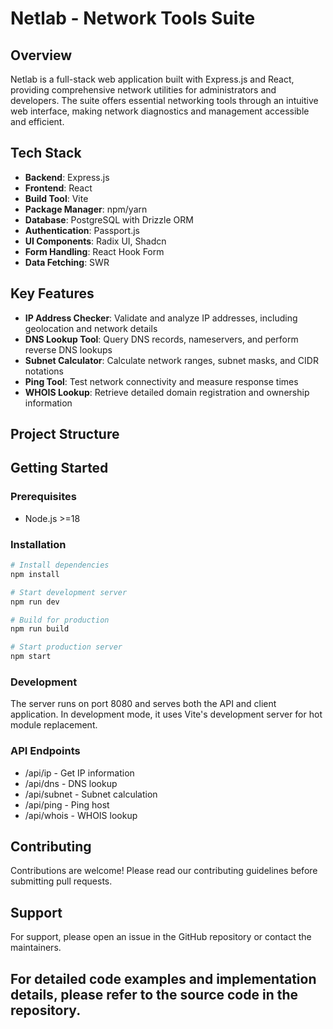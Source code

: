 # Netlab - Network Tools Suite

## Overview
Netlab is a full-stack web application built with Express.js and React, providing comprehensive network utilities for administrators and developers. The suite offers essential networking tools through an intuitive web interface, making network diagnostics and management accessible and efficient.

## Tech Stack
- **Backend**: Express.js
- **Frontend**: React 
- **Build Tool**: Vite
- **Package Manager**: npm/yarn
- **Database**: PostgreSQL with Drizzle ORM
- **Authentication**: Passport.js
- **UI Components**: Radix UI, Shadcn
- **Form Handling**: React Hook Form
- **Data Fetching**: SWR

## Key Features
- **IP Address Checker**: Validate and analyze IP addresses, including geolocation and network details
- **DNS Lookup Tool**: Query DNS records, nameservers, and perform reverse DNS lookups
- **Subnet Calculator**: Calculate network ranges, subnet masks, and CIDR notations
- **Ping Tool**: Test network connectivity and measure response times
- **WHOIS Lookup**: Retrieve detailed domain registration and ownership information

## Project Structure


## Getting Started

### Prerequisites
- Node.js >=18


### Installation
```bash
# Install dependencies
npm install

# Start development server
npm run dev

# Build for production
npm run build

# Start production server
npm start
```

### Development
The server runs on port 8080 and serves both the API and client application. In development mode, it uses Vite's development server for hot module replacement.

### API Endpoints   
- /api/ip - Get IP information
- /api/dns - DNS lookup
- /api/subnet - Subnet calculation
- /api/ping - Ping host
- /api/whois - WHOIS lookup


## Contributing
Contributions are welcome! Please read our contributing guidelines before submitting pull requests.

## Support
For support, please open an issue in the GitHub repository or contact the maintainers.

## For detailed code examples and implementation details, please refer to the source code in the repository.